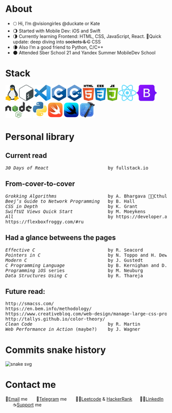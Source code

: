 # About

- 🌕 Hi, I’m @visiongirles @duckate or Kate
- 🌖 Started with Mobile Dev: iOS and Swift
- 🌗 Currently learning Frontend: HTML, CSS, JavaScript, React. 🦊Quick update: deep diving into <s>sockets & C</s> CSS
- 🌘 Also I’m a good friend to Python, C/C++
- 🌑 Attended Sber School 21 and Yandex Summer MobileDev School

# Stack
<img title="linux" alt="linux" height="50px" src="logo/linux-logo.png" /><img title="bash" alt="bash" height="50px" src="logo/bash-logo.png" /> <img title="vsc" alt="vsc" height="50px" src="logo/vsc-logo.png" /> <img title="c" alt="c" height="50px" src="logo/c-logo.png" /> <img title="cpp" alt="cpp" height="50px" src="logo/cpp-logo.png" /> <img title="html css js" alt="html css js" height="50px" src="logo/html-css-js-logo.png" /><img title="react" alt="react" height="50px" src="logo/react-logo.png" /><img title="bootstrap" alt="bootstrap" height="50px" src="logo/bootstrap-logo.png" /> <img title="node-js" alt="node-js" height="50px" src="logo/node-js-logo.png" /> <img title="python" alt="python" height="50px" src="logo/python-logo.png" /><img title="swift" alt="swift" height="50px" src="logo/swift-logo.png" /><img title="swiftui" alt="swiftui" height="50px" src="logo/swiftui-logo.png" /><img title="xcode" alt="xcode" height="50px" src="logo/xcode-logo.png" />

# Personal library
## Current read
<pre>
<i>30 Days of React</i>                      by fullstack.io
</pre>

## From-cover-to-cover
<pre>
<i>Grokking Algorithms</i>                   by A. Bhargava 🙏🐙Cthulhu bless the author
<i>Beej’s Guide to Network Programming</i>   by B. Hall
<i>CSS in Depth</i>                          by K. Grant
<i>SwiftUI Views Quick Start</i>             by M. Moeykens
<i>All</i>                                   by https://developer.apple.com/swift/
https://flexboxfroggy.com/#ru
</pre>

## Had a glance betweens the pages
<pre>
<i>Effective C</i>                           by R. Seacord
<i>Pointers in C</i>                         by N. Toppo and H. Dewan
<i>Modern C</i>                              by J. Gustedt
<i>C Programming Language</i>                by B. Kernighan and D. Ritchie
<i>Programming iOS</i> series                by M. Neuburg
<i>Data Structures Using C</i>               by R. Thareja
</pre>
## Future read:
<pre>
http://smacss.com/ 
https://en.bem.info/methodology/
https://www.creativebloq.com/web-design/manage-large-css-projects-itcss-101517528
http://tallys.github.io/color-theory/
<i>Clean Code</i>                            by R. Martin
<i>Web Performance in Action</i> (maybe?)    by J. Wagner 
</pre>
# Commits snake history
![snake svg](https://github.com/visiongirles/visiongirles/blob/output/github-contribution-grid-snake.svg)

# Contact me
📧<a href="mailto:busy.sychenko@gmail.com">Email</a> me &nbsp;&nbsp;&nbsp;&nbsp;&nbsp; 📱<a href="https://t.me/duckate">Telegram</a> me
&nbsp;&nbsp;&nbsp;&nbsp;&nbsp; 👩‍💻<a href="https://leetcode.com/visiongirles/">Leetcode</a> & <a href="https://www.hackerrank.com/busy_sychenko">HackerRank</a>&nbsp;&nbsp;&nbsp;&nbsp;&nbsp; 🧙‍♀️<a href="https://www.linkedin.com/in/kate-sychenko-50456a57/">LinkedIn</a>  &nbsp;&nbsp;&nbsp;&nbsp;&nbsp; ☕<a href="https://www.buymeacoffee.com/duckate">Support</a> me 
